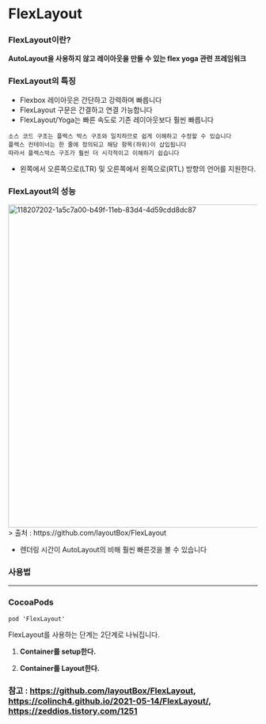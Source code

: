# FlexLayout

### FlexLayout이란?

**AutoLayout을 사용하지 않고 레이아웃을 만들 수 있는 flex yoga 관련 프레임워크**

### FlexLayout의 특징

* Flexbox 레이아웃은 간단하고 강력하며 빠릅니다
* FlexLayout 구문은 간결하고 연결 가능합니다
* FlexLayout/Yoga는 빠른 속도로 기존 레이아웃보다 훨씬 빠릅니다
```
소스 코드 구조는 플렉스 박스 구조와 일치하므로 쉽게 이해하고 수정할 수 있습니다
플렉스 컨테이너는 한 줄에 정의되고 해당 항목(하위)이 삽입됩니다
따라서 플렉스박스 구조가 훨씬 더 시각적이고 이해하기 쉽습니다
```
* 왼쪽에서 오른쪽으로(LTR) 및 오른쪽에서 왼쪽으로(RTL) 방향의 언어를 지원한다.

### FlexLayout의 성능

<img width="653" alt="118207202-1a5c7a00-b49f-11eb-83d4-4d59cdd8dc87" src="https://user-images.githubusercontent.com/81547954/151962333-ee0aa2a6-2f42-47e5-a03c-396b4670b550.png">
> 출처 : https://github.com/layoutBox/FlexLayout

* 렌더링 시간이 AutoLayout의 비해 훨씬 빠른것을 볼 수 있습니다

### 사용법
<hr>

### CocoaPods

```
pod 'FlexLayout'
```

FlexLayout를 사용하는 단계는 2단계로 나눠집니다.

1. **Container를 setup한다.**

2. **Container를 Layout한다.**

### 참고 : https://github.com/layoutBox/FlexLayout, https://colinch4.github.io/2021-05-14/FlexLayout/, https://zeddios.tistory.com/1251
